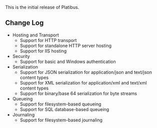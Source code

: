 This is the initial release of Platibus.

## Change Log

 - Hosting and Transport
   - Support for HTTP transport
   - Support for standalone HTTP server hosting
   - Support for IIS hosting
 - Security
   - Support for basic and Windows authentication
 - Serialization
   - Support for JSON serialization for application/json and text/json content types
   - Support for XML serialization for application/xml and text/xml content types
   - Support for binary/base 64 serialization for byte streams
 - Queueing
   - Support for filesystem-based queueing
   - Support for SQL database-based queueing
 - Journaling
   - Support for filesystem-based journaling
